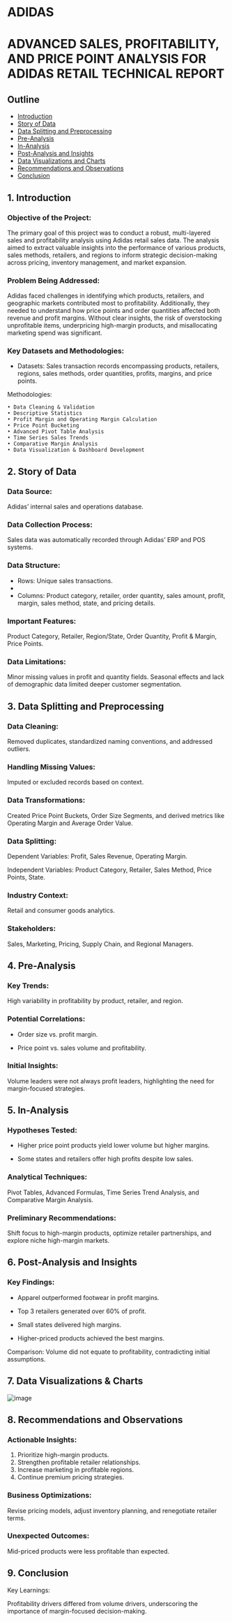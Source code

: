 # ADIDAS
# ADVANCED SALES, PROFITABILITY, AND PRICE POINT ANALYSIS FOR ADIDAS RETAIL TECHNICAL REPORT

## Outline

- [Introduction](#introduction)
- [Story of Data](#story-of-data)
- [Data Splitting and Preprocessing](#data-splitting-and-preprocessing)
- [Pre-Analysis](#pre-analysis)
- [In-Analysis](#in-analysis)
- [Post-Analysis and Insights](#post-analysis-and-insights)
- [Data Visualizations and Charts](#data-visualizations-and-charts)
- [Recommendations and Observations](#recommendations-and-observations)
- [Conclusion](#conclusion)

## 1. Introduction

### Objective of the Project:

The primary goal of this project was to conduct a robust, multi-layered sales and profitability analysis using Adidas retail sales data. The analysis aimed to extract valuable insights into the performance of various products, sales methods, retailers, and regions to inform strategic decision-making across pricing, inventory management, and market expansion.

### Problem Being Addressed:

Adidas faced challenges in identifying which products, retailers, and geographic markets contributed most to profitability. Additionally, they needed to understand how price points and order quantities affected both revenue and profit margins. Without clear insights, the risk of overstocking unprofitable items, underpricing high-margin products, and misallocating marketing spend was significant.

### Key Datasets and Methodologies:

- Datasets: Sales transaction records encompassing products, retailers, regions, sales methods, order quantities, profits, margins, and price points.

Methodologies:

    • Data Cleaning & Validation
    • Descriptive Statistics
    • Profit Margin and Operating Margin Calculation
    • Price Point Bucketing
    • Advanced Pivot Table Analysis
    • Time Series Sales Trends
    • Comparative Margin Analysis
    • Data Visualization & Dashboard Development

## 2. Story of Data

### Data Source:

Adidas’ internal sales and operations database.

### Data Collection Process:

Sales data was automatically recorded through Adidas’ ERP and POS systems.

### Data Structure:

- Rows: Unique sales transactions.
- 
- Columns: Product category, retailer, order quantity, sales amount, profit, margin, sales method, state, and pricing details.

### Important Features:

Product Category, Retailer, Region/State, Order Quantity, Profit & Margin, Price Points.

### Data Limitations:

Minor missing values in profit and quantity fields. Seasonal effects and lack of demographic data limited deeper customer segmentation.

## 3. Data Splitting and Preprocessing

### Data Cleaning:

Removed duplicates, standardized naming conventions, and addressed outliers.

### Handling Missing Values:

Imputed or excluded records based on context.

### Data Transformations:

Created Price Point Buckets, Order Size Segments, and derived metrics like Operating Margin and Average Order Value.

### Data Splitting:

Dependent Variables: Profit, Sales Revenue, Operating Margin.

Independent Variables: Product Category, Retailer, Sales Method, Price Points, State.

### Industry Context:

Retail and consumer goods analytics.

### Stakeholders:

Sales, Marketing, Pricing, Supply Chain, and Regional Managers.

## 4. Pre-Analysis

### Key Trends:

High variability in profitability by product, retailer, and region.

### Potential Correlations:

- Order size vs. profit margin.
  
- Price point vs. sales volume and profitability.

### Initial Insights:

Volume leaders were not always profit leaders, highlighting the need for margin-focused strategies.

## 5. In-Analysis

### Hypotheses Tested:

- Higher price point products yield lower volume but higher margins.
  
- Some states and retailers offer high profits despite low sales.

### Analytical Techniques:

Pivot Tables, Advanced Formulas, Time Series Trend Analysis, and Comparative Margin Analysis.

### Preliminary Recommendations:

Shift focus to high-margin products, optimize retailer partnerships, and explore niche high-margin markets.

## 6. Post-Analysis and Insights

### Key Findings:

- Apparel outperformed footwear in profit margins.
  
- Top 3 retailers generated over 60% of profit.
  
- Small states delivered high margins.
  
- Higher-priced products achieved the best margins.

Comparison:
Volume did not equate to profitability, contradicting initial assumptions.

## 7. Data Visualizations & Charts
![image](https://github.com/user-attachments/assets/5a2b11cf-4137-489d-bda1-00c998d759b3)


## 8. Recommendations and Observations

### Actionable Insights:
1. Prioritize high-margin products.
2. Strengthen profitable retailer relationships.
3. Increase marketing in profitable regions.
4. Continue premium pricing strategies.

### Business Optimizations:
Revise pricing models, adjust inventory planning, and renegotiate retailer terms.

### Unexpected Outcomes:
Mid-priced products were less profitable than expected.

## 9. Conclusion

Key Learnings:

Profitability drivers differed from volume drivers, underscoring the importance of margin-focused decision-making.





